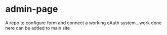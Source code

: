 # admin-page
A repo to configure form and connect a working oAuth system...work done here can be added to main site
